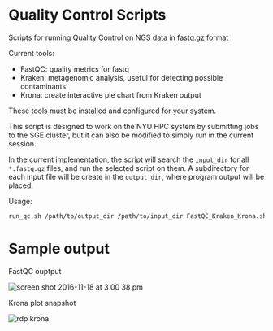 # Quality Control Scripts

Scripts for running Quality Control on NGS data in fastq.gz format

Current tools:
- FastQC: quality metrics for fastq
- Kraken: metagenomic analysis, useful for detecting possible contaminants
- Krona: create interactive pie chart from Kraken output

These tools must be installed and configured for your system.

This script is designed to work on the NYU HPC system by submitting jobs to the SGE cluster, but it can also be modified to simply run in the current session. 

In the current implementation, the script will search the `input_dir` for all `*.fastq.gz` files, and run the selected script on them. A subdirectory for each input file will be create in the `output_dir`, where program output will be placed. 

Usage:
```bash
run_qc.sh /path/to/output_dir /path/to/input_dir FastQC_Kraken_Krona.sh
```

# Sample output

FastQC ouptput

![screen shot 2016-11-18 at 3 00 38 pm](https://cloud.githubusercontent.com/assets/10505524/20444653/e654f76a-ad9f-11e6-9e61-c49581d1a35c.png)

Krona plot snapshot

![rdp krona](https://cloud.githubusercontent.com/assets/10505524/20355138/57fb07be-abee-11e6-8c88-18ba2344d7d0.png)
